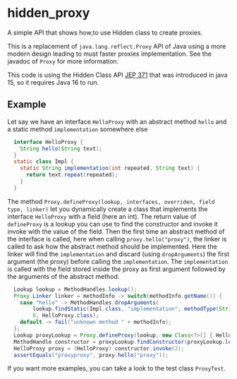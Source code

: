 # hidden_proxy
A simple API that shows how,to use Hidden class to create proxies.

This is a replacement of `java.lang.reflect.Proxy` API of Java using a more modern design leading to must faster proxies implementation. See the javadoc of `Proxy` for more information.
 
This code is using the Hidden Class API [JEP 371](https://openjdk.java.net/jeps/371) that was introduced in java 15,
so it requires Java 16 to run.

## Example

Let say we have an interface `HelloProxy` with an abstract method `hello` and a static method `implementation` somewhere else
```java
  interface HelloProxy {
    String hello(String text);
  }
  static class Impl {
    static String implementation(int repeated, String text) {
      return text.repeat(repeated);
    }
  }
```

The method `Proxy.defineProxy(lookup, interfaces, overriden, field type, linker)` let you dynamically create a class that implements the interface `HelloProxy` with a field (here an int). The return value of `defineProxy` is a lookup you can use to find the constructor and invoke it invoke with the value of the field.
Then the first time an abstract method of the interface is called, here when calling `proxy.hello("proxy")`, the linker is called to ask how the abstract method should be implemented. Here the linker will find the `implementation` and discard (using `dropArguments`) the first argument (the proxy) before calling the `implementation`.
The `implementation` is called with the field stored inside the proxy as first argument followed by the arguments of the abstract method.
```java
  Lookup lookup = MethodHandles.lookup();
  Proxy.Linker linker = methodInfo -> switch(methodInfo.getName()) {
    case "hello" -> MethodHandles.dropArguments(
        lookup.findStatic(Impl.class, "implementation", methodType(String.class, int.class, String.class)),
        0, HelloProxy.class);
    default -> fail("unknown method " + methodInfo);
  };
  Lookup proxyLookup = Proxy.defineProxy(lookup, new Class<?>[] { HelloProxy.class }, __ -> false, int.class, linker);
  MethodHandle constructor = proxyLookup.findConstructor(proxyLookup.lookupClass(), methodType(void.class, int.class));
  HelloProxy proxy = (HelloProxy) constructor.invoke(2);
  assertEquals("proxyproxy", proxy.hello("proxy"));
```

If you want more examples, you can take a look to the test class `ProxyTest`.

